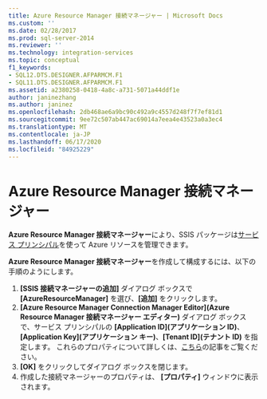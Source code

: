 ```yaml
---
title: Azure Resource Manager 接続マネージャー | Microsoft Docs
ms.custom: ''
ms.date: 02/28/2017
ms.prod: sql-server-2014
ms.reviewer: ''
ms.technology: integration-services
ms.topic: conceptual
f1_keywords:
- SQL12.DTS.DESIGNER.AFPARMCM.F1
- SQL11.DTS.DESIGNER.AFPARMCM.F1
ms.assetid: a2380258-0418-4a8c-a731-5071a44ddf1e
author: janinezhang
ms.author: janinez
ms.openlocfilehash: 2db468ae6a9bc90c492a9c4557d248f7f7ef81d1
ms.sourcegitcommit: 9ee72c507ab447ac69014a7eea4e43523a0a3ec4
ms.translationtype: MT
ms.contentlocale: ja-JP
ms.lasthandoff: 06/17/2020
ms.locfileid: "84925229"
---
```

# <a name="azure-resource-manager-connection-manager"></a>Azure Resource Manager 接続マネージャー
**Azure Resource Manager 接続マネージャー**により、SSIS パッケージは[サービス プリンシパル](https://docs.microsoft.com/azure/azure-resource-manager/resource-group-create-service-principal-portal)を使って Azure リソースを管理できます。

**Azure Resource Manager 接続マネージャー**を作成して構成するには、以下の手順のようにします。

1. **[SSIS 接続マネージャーの追加]** ダイアログ ボックスで **[AzureResourceManager]** を選び、**[追加]** をクリックします。
2. **[Azure Resource Manager Connection Manager Editor]\(Azure Resource Manager 接続マネージャー エディター\)** ダイアログ ボックスで、サービス プリンシパルの **[Application ID]\(アプリケーション ID\)**、**[Application Key]\(アプリケーション キー\)**、**[Tenant ID]\(テナント ID\)** を指定します。 これらのプロパティについて詳しくは、[こちら](https://docs.microsoft.com/azure/azure-resource-manager/resource-group-create-service-principal-portal)の記事をご覧ください。
3. **[OK]** をクリックしてダイアログ ボックスを閉じます。
4. 作成した接続マネージャーのプロパティは、 **[プロパティ]** ウィンドウに表示されます。
